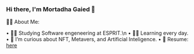 ### Hi there, I'm Mortadha Gaied 👋

🙋‍♀️  About Me:

  • 👩‍🚀   Studying Software engeneering at ESPRIT.\n
  • 👩‍💻   Learning every day.
  • 🤔   I’m curious about NFT, Metavers, and Artificial Inteligence.
  • 📄   Resume: [here](https://drive.google.com/file/d/1QTKKXYfL5qznr6iW0lmUV8c9_zCOIWIX/view?usp=sharing)
<!--
**MortadhaGaied/MortadhaGaied** is a ✨ _special_ ✨ repository because its `README.md` (this file) appears on your GitHub profile.

Here are some ideas to get you started:

- 🔭 I’m currently working on ...
- 🌱 I’m currently learning ...
- 👯 I’m looking to collaborate on ...
- 🤔 I’m looking for help with ...
- 💬 Ask me about ...
- 📫 How to reach me: ...
- 😄 Pronouns: ...
- ⚡ Fun fact: ...
-->
